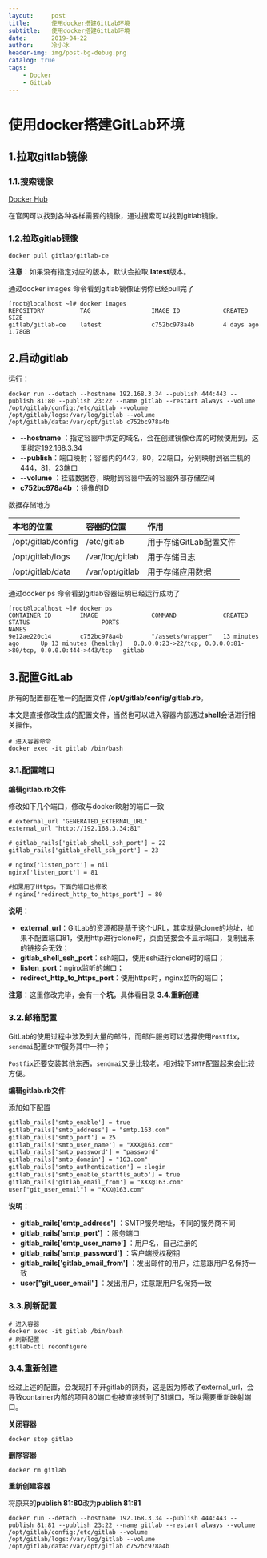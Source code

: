 ```yaml
---
layout:     post
title:      使用docker搭建GitLab环境
subtitle:   使用docker搭建GitLab环境
date:       2019-04-22
author:     冷小冰
header-img: img/post-bg-debug.png
catalog: true
tags:
    - Docker
    - GitLab
---
```

# 使用docker搭建GitLab环境

## 1.拉取gitlab镜像

### 1.1.搜索镜像

[Docker Hub](https://hub.docker.com/)

在官网可以找到各种各样需要的镜像，通过搜索可以找到gitlab镜像。

### 1.2.拉取gitlab镜像

```shell
docker pull gitlab/gitlab-ce
```

**注意**：如果没有指定对应的版本，默认会拉取 **latest**版本。

通过docker images 命令看到gitlab镜像证明你已经pull完了

```shell
[root@localhost ~]# docker images
REPOSITORY          TAG                 IMAGE ID            CREATED             SIZE
gitlab/gitlab-ce    latest              c752bc978a4b        4 days ago          1.78GB
```

## 2.启动gitlab

运行：

```shell
docker run --detach --hostname 192.168.3.34 --publish 444:443 --publish 81:80 --publish 23:22 --name gitlab --restart always --volume /opt/gitlab/config:/etc/gitlab --volume /opt/gitlab/logs:/var/log/gitlab --volume /opt/gitlab/data:/var/opt/gitlab c752bc978a4b
```

- **--hostname** ：指定容器中绑定的域名，会在创建镜像仓库的时候使用到，这里绑定192.168.3.34
- **--publish**：端口映射；容器内的443，80，22端口，分别映射到宿主机的444，81，23端口
- **--volume** ：挂载数据卷，映射到容器中去的容器外部存储空间
- **c752bc978a4b** ：镜像的ID

数据存储地方

| 本地的位置         | 容器的位置      | 作用                   |
| :----------------- | :-------------- | :--------------------- |
| /opt/gitlab/config | /etc/gitlab     | 用于存储GitLab配置文件 |
| /opt/gitlab/logs   | /var/log/gitlab | 用于存储日志           |
| /opt/gitlab/data   | /var/opt/gitlab | 用于存储应用数据       |

通过docker ps 命令看到gitlab容器证明已经运行成功了

```shell
[root@localhost ~]# docker ps
CONTAINER ID        IMAGE               COMMAND             CREATED             STATUS                    PORTS                                                          NAMES
9e12ae220c14        c752bc978a4b        "/assets/wrapper"   13 minutes ago      Up 13 minutes (healthy)   0.0.0.0:23->22/tcp, 0.0.0.0:81->80/tcp, 0.0.0.0:444->443/tcp   gitlab
```

## **3.配置GitLab**

所有的配置都在唯一的配置文件 **/opt/gitlab/config/gitlab.rb**。

本文是直接修改生成的配置文件，当然也可以进入容器内部通过**shell**会话进行相关操作。

```shell
# 进入容器命令
docker exec -it gitlab /bin/bash
```

### 3.1.配置端口

**编辑gitlab.rb文件**

修改如下几个端口，修改与docker映射的端口一致

```xml
# external_url 'GENERATED_EXTERNAL_URL'
external_url "http://192.168.3.34:81"

# gitlab_rails['gitlab_shell_ssh_port'] = 22
gitlab_rails['gitlab_shell_ssh_port'] = 23

# nginx['listen_port'] = nil
nginx['listen_port'] = 81

#如果用了Https，下面的端口也修改
# nginx['redirect_http_to_https_port'] = 80
```

**说明**：

- **external_url**：GitLab的资源都是基于这个URL，其实就是clone的地址，如果不配置端口81，使用http进行clone时，页面链接会不显示端口，复制出来的链接会无效；
- **gitlab_shell_ssh_port**：ssh端口，使用ssh进行clone时的端口；
- **listen_port**：nginx监听的端口；
- **redirect_http_to_https_port**：使用https时，nginx监听的端口；

**注意**：这里修改完毕，会有一个**坑**，具体看目录  **3.4.重新创建**

### 3.2.邮箱配置

GitLab的使用过程中涉及到大量的邮件，而邮件服务可以选择使用`Postfix`，`sendmai`配置`SMTP`服务其中一种；

`Postfix`还要安装其他东西，`sendmai`又是比较老，相对较下`SMTP`配置起来会比较方便。

**编辑gitlab.rb文件** 

添加如下配置

```xml
gitlab_rails['smtp_enable'] = true
gitlab_rails['smtp_address'] = "smtp.163.com"
gitlab_rails['smtp_port'] = 25
gitlab_rails['smtp_user_name'] = "XXX@163.com"
gitlab_rails['smtp_password'] = "password"
gitlab_rails['smtp_domain'] = "163.com"
gitlab_rails['smtp_authentication'] = :login
gitlab_rails['smtp_enable_starttls_auto'] = true
gitlab_rails['gitlab_email_from'] = "XXX@163.com"
user["git_user_email"] = "XXX@163.com"
```

**说明：**

- **gitlab_rails['smtp_address']** ：SMTP服务地址，不同的服务商不同
- **gitlab_rails['smtp_port']** ：服务端口
- **gitlab_rails['smtp_user_name']** ：用户名，自己注册的
- **gitlab_rails['smtp_password']** ：客户端授权秘钥
- **gitlab_rails['gitlab_email_from']** ：发出邮件的用户，注意跟用户名保持一致
- **user["git_user_email"]** ：发出用户，注意跟用户名保持一致

### 3.3.刷新配置

```shell
# 进入容器
docker exec -it gitlab /bin/bash
# 刷新配置
gitlab-ctl reconfigure
```

### 3.4.重新创建

经过上述的配置，会发现打不开gitlab的网页，这是因为修改了external_url，会导致container内部的项目80端口也被直接转到了81端口，所以需要重新映射端口。

**关闭容器**

```shell
docker stop gitlab
```

**删除容器**

```shell
docker rm gitlab
```

**重新创建容器**

将原来的**publish 81:80**改为**publish 81:81**

```shell
docker run --detach --hostname 192.168.3.34 --publish 444:443 --publish 81:81 --publish 23:22 --name gitlab --restart always --volume /opt/gitlab/config:/etc/gitlab --volume /opt/gitlab/logs:/var/log/gitlab --volume /opt/gitlab/data:/var/opt/gitlab c752bc978a4b
```

